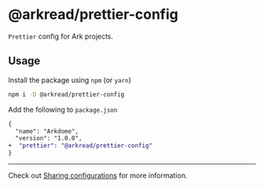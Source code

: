 # @arkread/prettier-config

`Prettier` config for Ark projects.

## Usage

Install the package using `npm` (or `yarn`)

```sh
npm i -D @arkread/prettier-config
```

Add the following to `package.json`

```diff
{
  "name": "Arkdome",
  "version": "1.0.0",
+  "prettier": "@arkread/prettier-config"
}
```

---

Check out [Sharing configurations](https://prettier.io/docs/en/configuration.html#sharing-configurations) for more information.